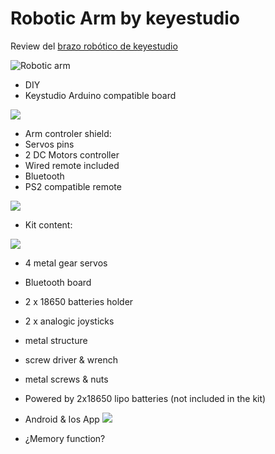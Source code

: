# Robotic Arm by keyestudio

Review del [brazo robótico de keyestudio](https://www.aliexpress.com/item/4001139520378.html?spm=2114.12010612.8148356.7.5752517cprhaM3)

![Robotic arm](https://ae01.alicdn.com/kf/Hafe0e8e368104d12af65080b6ca64e31R/Keyestudio-4DF-Mechanische-PS2-Joystick-Metallic-Roboter-Arm-Lernen-Starter-Kit-V-2-0-f-r.jpg)

* DIY
* Keystudio Arduino compatible board

![](https://ae01.alicdn.com/kf/H57f3c64b455f47ca8028cf31b6c959800/Keyestudio-4DF-Mechanische-PS2-Joystick-Metallic-Roboter-Arm-Lernen-Starter-Kit-V-2-0-f-r.jpg)

* Arm controler shield: 
 * Servos pins
 * 2 DC Motors controller
 * Wired remote included
 * Bluetooth
 * PS2 compatible remote

![](https://ae01.alicdn.com/kf/H0ba6580bba5a4281ae4b5a7f15ad9b54u/Keyestudio-4DF-Mechanische-PS2-Joystick-Metallic-Roboter-Arm-Lernen-Starter-Kit-V-2-0-f-r.jpg)

* Kit content:

![](https://ae01.alicdn.com/kf/H09f80b86f14c44b9bf2e2641d69fb885W/Keyestudio-4DF-Mechanische-PS2-Joystick-Metallic-Roboter-Arm-Lernen-Starter-Kit-V-2-0-f-r.jpg)

 * 4 metal gear servos
 * Bluetooth board
 * 2 x 18650 batteries holder
 * 2 x analogic joysticks
 * metal structure
 * screw driver & wrench
 * metal screws & nuts
 * Powered by 2x18650 lipo batteries (not included in the kit)

* Android & Ios App
![](https://ae01.alicdn.com/kf/He2be1b2ce8b341c9a151aabc68319d16u/Keyestudio-4DF-Mechanische-PS2-Joystick-Metallic-Roboter-Arm-Lernen-Starter-Kit-V-2-0-f-r.jpg)

* ¿Memory function?



